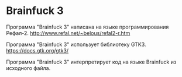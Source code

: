 # Brainfuck 3
Программа "Brainfuck 3" написана на языке программирования Рефал-2.
http://www.refal.net/~belous/refal2-r.htm

Программа "Brainfuck 3" использует библиотеку GTK3.
https://docs.gtk.org/gtk3/

Программа "Brainfuck 3" интерпретирует код на языке Brainfuck из исходного файла.